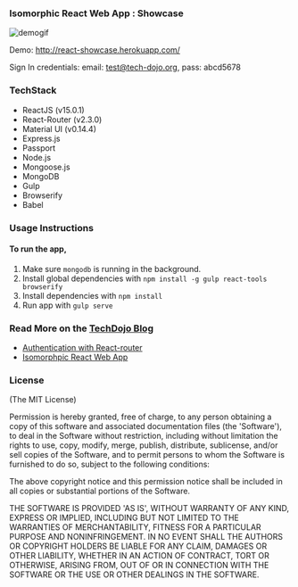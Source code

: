 ### Isomorphic React Web App : Showcase

![demogif](react-showcase.gif?raw=true)

Demo: http://react-showcase.herokuapp.com/

Sign In credentials:
email: test@tech-dojo.org,
pass: abcd5678

### TechStack
- ReactJS (v15.0.1)
- React-Router (v2.3.0)
- Material UI (v0.14.4)
- Express.js
- Passport
- Node.js
- Mongoose.js
- MongoDB
- Gulp
- Browserify
- Babel



### Usage Instructions

#### To run the app,
1. Make sure `mongodb` is running in the background.
2. Install global dependencies with `npm install -g gulp react-tools browserify`
3. Install dependencies with `npm install`
4. Run app with `gulp serve`


### Read More on the [TechDojo Blog](http://www.tech-dojo.org/#!/articles)
- [Authentication with React-router](http://www.tech-dojo.org/#!/articles/5697fd5ddb99acd646dea1aa)
- [Isomorphpic React Web App](http://www.tech-dojo.org/#!/articles/56b1af3e8ff769fc29f96ae8)


### License

(The MIT License)

Permission is hereby granted, free of charge, to any person obtaining a copy of this software and associated documentation files (the 'Software'), to deal in the Software without restriction, including without limitation the rights to use, copy, modify, merge, publish, distribute, sublicense, and/or sell copies of the Software, and to permit persons to whom the Software is furnished to do so, subject to the following conditions:

The above copyright notice and this permission notice shall be included in all copies or substantial portions of the Software.

THE SOFTWARE IS PROVIDED 'AS IS', WITHOUT WARRANTY OF ANY KIND, EXPRESS OR IMPLIED, INCLUDING BUT NOT LIMITED TO THE WARRANTIES OF MERCHANTABILITY, FITNESS FOR A PARTICULAR PURPOSE AND NONINFRINGEMENT. IN NO EVENT SHALL THE AUTHORS OR COPYRIGHT HOLDERS BE LIABLE FOR ANY CLAIM, DAMAGES OR OTHER LIABILITY, WHETHER IN AN ACTION OF CONTRACT, TORT OR OTHERWISE, ARISING FROM, OUT OF OR IN CONNECTION WITH THE SOFTWARE OR THE USE OR OTHER DEALINGS IN THE SOFTWARE.
